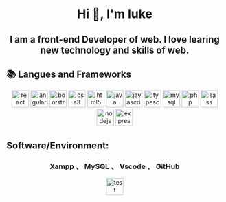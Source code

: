 <h1 align="center">Hi 👋, I'm luke</h1>
<h2 align="center">I am a front-end Developer of web. I love learing new technology and skills of web. </h2>
<h2>  📚 Langues and Frameworks</h2>
<p align="center" margin="50px 0"><img src="https://konpa.github.io/devicon/devicon.git/icons/react/react-original-wordmark.svg" alt="react" width="40" height="40" margin="30px"/> <img src="https://konpa.github.io/devicon/devicon.git/icons/angularjs/angularjs-original.svg" alt="angularjs" width="40" height="40" margin="30px"/> <img src="https://konpa.github.io/devicon/devicon.git/icons/bootstrap/bootstrap-plain.svg" alt="bootstrap" width="40" height="40" margin="30px"/> <img src="https://konpa.github.io/devicon/devicon.git/icons/css3/css3-original-wordmark.svg" alt="css3" width="40" height="40" margin="30px"/> <img src="https://konpa.github.io/devicon/devicon.git/icons/html5/html5-original-wordmark.svg" alt="html5" width="40" height="40" margin="30px"/> <img src="https://konpa.github.io/devicon/devicon.git/icons/java/java-original-wordmark.svg" alt="java" width="40" height="40" margin="30px"/> <img src="https://konpa.github.io/devicon/devicon.git/icons/javascript/javascript-original.svg" alt="javascript" width="40" height="40" margin="30px"/> <img src="https://konpa.github.io/devicon/devicon.git/icons/typescript/typescript-original.svg" alt="typescript" width="40" height="40" margin="30px"/> <img src="https://konpa.github.io/devicon/devicon.git/icons/mysql/mysql-original-wordmark.svg" alt="mysql" width="40" height="40" margin="30px"/> <img src="https://konpa.github.io/devicon/devicon.git/icons/php/php-original.svg" alt="php" width="40" height="40" margin="30px"/> <img src="https://konpa.github.io/devicon/devicon.git/icons/sass/sass-original.svg" alt="sass" width="40" height="40" margin="30px"/> <img src="https://konpa.github.io/devicon/devicon.git/icons/nodejs/nodejs-original-wordmark.svg" alt="nodejs" width="40" height="40" margin="30px"/> <img src="https://konpa.github.io/devicon/devicon.git/icons/express/express-original-wordmark.svg" alt="express" width="40" height="40" margin="30px"/></p>

<h2>Software/Environment:</h2>
                        <h3 align="center"> Xampp 、 MySQL 、 Vscode 、 GitHub</h3></h3>
  
<p align="center">
<a href="https://www.facebook.com/profile.php?id=1533718531" target="blank"><img align="center" margin="30px 0" src="https://cdn.jsdelivr.net/npm/simple-icons@3.0.1/icons/facebook.svg" alt="test" height="40" width="40" /></a>
</p>
